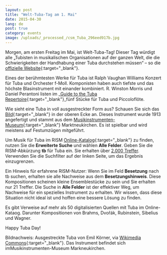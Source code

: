 ```yaml
---
layout: post
title: "Welt-Tuba-Tag am 1. Mai"
date: 2015-04-30
lang: de
post: true
category: events
image: /uploads/_processed_/csm_Tuba_296eed917b.jpg
---
```



Morgen, am ersten Freitag im Mai, ist Welt-Tuba-Tag! Dieser Tag würdigt alle „Tubisten in musikalischen Organisationen auf der ganzen Welt, die die Schwierigkeiten der Handhabung einer Tuba durchstehen müssen“ – so die [offizielle Website](http://www.tubaday.com/homepage.php){:target="_blank"}.



Eines der berühmtesten Werke für Tuba ist Ralph Vaughan Williams Konzert für Tuba und Orchester f-Moll. Komponisten haben auch tiefste und das höchste Blasinstrument mit einander kombiniert. R. Winston Morris und Daniel Perantoni listen im _[Guide to the Tuba Repertoire](https://books.google.de/books?id=hzNAMFpMvQ0C&lpg=PA204&ots=4cCUzwzRVY&dq=music%20for%20%20%22piccolo%20and%20tuba%22&hl=de&pg=PA204#v=onepage&q=%22piccolo%20and%20tuba%22&f=false){:target="_blank"}_fünf Stücke für Tuba und Piccoloflöte.



Wie sieht eine Tuba in voll ausgestreckter Form aus? Schauen Sie sich das [Bild](http://commons.wikimedia.org/wiki/File:Tubajuri_2004.jpg?uselang=de){:target="_blank"} in der oberen Ecke an. Dieses Instrument wurde 1913 angefertigt und stammt aus dem [Musikinstrumenten-Museum](http://www.museum-markneukirchen.de/){:target="_blank"} Marktneukirchen. Es ist spielbar und wird meistens auf Festumzügen mitgeführt.



Um Musik für Tuba im RISM [Online-Katalog](https://opac.rism.info/metaopac/start.do?View=rism){:target="_blank"} zu finden, nutzen Sie die **Erweiterte Suche** und wählen **Alle Felder**. Geben Sie die RISM-Abkürzung **tb** für Tuba ein. Sie erhalten über [2.000 Treffer](https://opac.rism.info/search?View=rism&q=tb "external-link-new-window"). Verwenden Sie die Suchfilter auf der linken Seite, um das Ergebnis einzugrenzen.



Ein Hinweis für erfahrene RISM-Nutzer: Wenn Sie im Feld **Besetzung** nach tb suchen, erhalten sie alle Nachweise aus dem **Besetzungshinweis**. Diese Kompositionen scheinen kleine Ensemblestücke zu sein und Sie erhalten nur 21 Treffer. Die Suche in **Alle Felder** ist der effektiver Weg, um Nachweise für ein spezielles Instrument zu erhalten. Wir wissen, dass diese Situation nicht ideal ist und hoffen eine bessere Lösung zu finden.



Es gibt Verweise auf mehr als 50 digitalisierten Quellen mit Tuba im Online-Kataog. Darunter Kompositionen von Brahms, Dvořák, Rubinstein, Sibelius und Wagner.



Happy Tuba Day!

Bildnachweis: Ausgestreckte Tuba von Emil Körner, via [Wikimedia Commons](http://commons.wikimedia.org/wiki/File:Tubajuri_2004.jpg?uselang=de){:target="_blank"}. Das Instrument befindet sich imMusikinstrumenten-Museum Markneukirchen.



<script type="text/javascript">var switchTo5x=true;</script><script type="text/javascript" src="http://w.sharethis.com/button/buttons.js"></script><script type="text/javascript">stLight.options({publisher: "9b601438-1ce1-49d8-bfd7-9cff5df54c17", doNotHash: false, doNotCopy: false, hashAddressBar: false});</script>